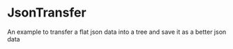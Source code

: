 JsonTransfer
============

An example to transfer a flat json data into a tree and save it as a better json data
